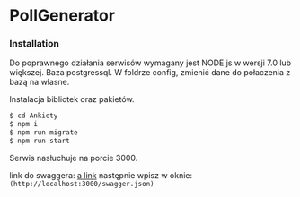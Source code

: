 # PollGenerator
### Installation

Do poprawnego działania serwisów wymagany jest NODE.js w wersji 7.0 lub większej.
Baza postgressql.
W foldrze config, zmienić dane do połaczenia z bazą na własne.

Instalacja bibliotek oraz pakietów.

```sh
$ cd Ankiety
$ npm i
$ npm run migrate
$ npm run start
```

Serwis nasłuchuje na porcie 3000.

link do swaggera:
[a link](http://petstore.swagger.io/#/)
następnie wpisz w oknie:
```(http://localhost:3000/swagger.json) ```
